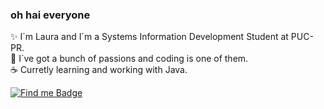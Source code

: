 ### oh hai everyone 


  ✨ I´m Laura and I´m a Systems Information Development Student at PUC-PR.
  <br>
  🌻 I´ve got a bunch of passions and coding is one of them.
  <br>
        ☕️  Curretly learning and working with Java. 
  <br>
  
[![Find me Badge](https://img.shields.io/badge/-find%20me%20elsewhere!-blueviolet)](https://linktr.ee/ff0rever)

